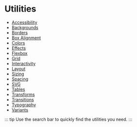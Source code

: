 # Utilities

- [Accessibility](/utilities/accessibility)
- [Backgrounds](/utilities/backgrounds)
- [Borders](/utilities/borders)
- [Box Alignment](/utilities/box-alignment)
- [Colors](/utilities/colors)
- [Effects](/utilities/effects)
- [Flexbox](/utilities/flexbox)
- [Grid](/utilities/grid)
- [Interactivity](/utilities/interactivity)
- [Layout](/utilities/layout)
- [Sizing](/utilities/sizing)
- [Spacing](/utilities/spacing)
- [SVG](/utilities/svg)
- [Tables](/utilities/tables)
- [Transforms](/utilities/transforms)
- [Transitions](/utilities/transitions)
- [Typography](/utilities/typography)
- [Variants](/utilities/variants)

::: tip
Use the search bar to quickly find the utilities you need.
:::
